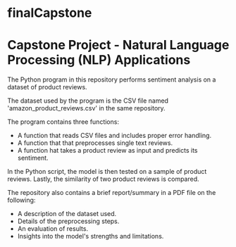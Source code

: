 # finalCapstone

# Capstone Project - Natural Language Processing (NLP) Applications

The Python program in this repository performs sentiment analysis on a dataset of product reviews.

The dataset used by the program is the CSV file named 'amazon_product_reviews.csv' in the same repository.

The program contains three functions:
* A function that reads CSV files and includes proper error handling.
* A function that that preprocesses single text reviews.
* A function hat takes a product review as input and predicts its sentiment.

In the Python script, the model is then tested on a sample of product reviews.
Lastly, the similarity of two product reviews is compared.

The repository also contains a brief report/summary in a PDF file on the following:
* A description of the dataset used.
* Details of the preprocessing steps.
* An evaluation of results.
* Insights into the model's strengths and limitations.
